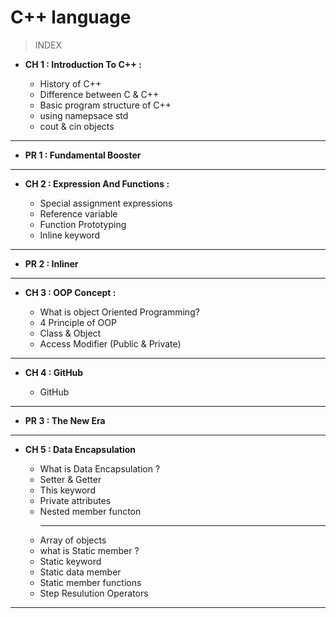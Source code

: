 C++ language 
============

> INDEX

- **CH 1 : Introduction To C++ :** 
    
    - History of C++
    - Difference between C & C++
    - Basic program structure of C++ 
    - using namepsace std
    - cout & cin objects
****
- **PR 1 : Fundamental Booster**
***
- **CH 2 : Expression And Functions :**
    
    - Special assignment expressions
    - Reference variable
    - Function Prototyping
    - Inline keyword
****
- **PR 2 : Inliner**
****
- **CH 3 : OOP Concept :**

    - What is object Oriented Programming?
    - 4 Principle of OOP
    - Class & Object
    - Access Modifier (Public & Private)
****
- **CH 4 : GitHub**

    - GitHub
****
- **PR 3 : The New Era**
****
- **CH 5 : Data Encapsulation**

    - What is Data Encapsulation ?
    - Setter & Getter
    - This keyword
    - Private attributes
    - Nested member functon
      ****
    - Array of objects
    - what is Static member ? 
    - Static keyword
    - Static data member
    - Static member functions
    - Step Resulution Operators
****
